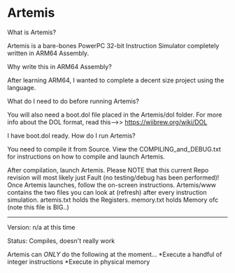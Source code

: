 # Artemis

What is Artemis?

Artemis is a bare-bones PowerPC 32-bit Instruction Simulator completely written in ARM64 Assembly.

Why write this in ARM64 Assembly?

After learning ARM64, I wanted to complete a decent size project using the language.

What do I need to do before running Artemis?

You will also need a boot.dol file placed in the Artemis/dol folder. For more info about the DOL format, read this-->> https://wiibrew.org/wiki/DOL

I have boot.dol ready. How do I run Artemis?

You need to compile it from Source. View the COMPILING_and_DEBUG.txt for instructions on how to compile and launch Artemis.

After compilation, launch Artemis. Please NOTE that this current Repo revision will most likely just Fault (no testing/debug has been performed)! Once Artemis launches, follow the on-screen instructions. Artemis/www contains the two files you can look at (refresh) after every instruction simulation. artemis.txt holds the Registers. memory.txt holds Memory ofc (note this file is BIG..)

-----

Version: n/a at this time

Status: Compiles, doesn't really work

Artemis can *ONLY* do the following at the moment...
*Execute a handful of integer instructions
*Execute in physical memory

